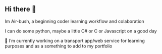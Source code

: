 ## Hi there 👋
Im Air-bush, a beginning coder learning workflow and colaboration

I can do some python, maybe a little C# or C or Javascript on a good day

🔭 I’m currently working on a transport app/web service for learning purposes and as a something to add to my portfolio
<!--
**Air-bush/Air-bush** is a ✨ _special_ ✨ repository because its `README.md` (this file) appears on your GitHub profile.

Here are some ideas to get you started:

- 🔭 I’m currently working on ...
- 🌱 I’m currently learning ...
- 👯 I’m looking to collaborate on ...
- 🤔 I’m looking for help with ...
- 💬 Ask me about ...
- 📫 How to reach me: ...
- 😄 Pronouns: ...
- ⚡ Fun fact: ...
-->
